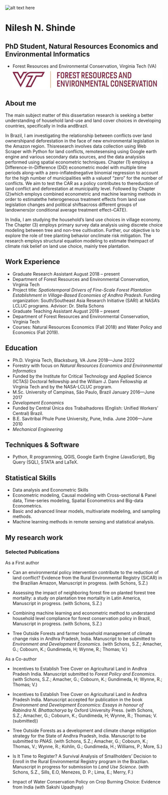 

![alt text here](IMG_0682.JPG)

# Nilesh N. Shinde
## PhD Student, Natural Resources Economics and Environmental Informatics
* Forest Resources and Environmental Conservation, Virginia Tech (VA)
![alt text here](frec.JPG)

## About me 

The main subject matter of this dissertation research is seeking a better understanding of household land-use and land cover choices in developing countries, specifically in India andBrazil. 

In Brazil, I am investigating the relationship between conflicts over land ownershipand deforestation in the face of new environmental legislation in the Amazon region. Thisresearch involves data collection using Web Scraper with Python for land conflicts, remotesensing using Google earth engine and various secondary data sources, and the data analysisis performed using spatial econometric techniques. Chapter (1) employs a Difference-in-Difference (DiD) econometric model with multiple time periods along-with a zero-inflatednegative binomial regression to account for the high number of municipalities with a valueof “zero” for the number of conflicts. We aim to test the CAR as a policy contributes to thereduction of land conflict and deforestation at municipality level. Followed by Chapter (2)which employs combined econometric and machine learning methods in order to estimatethe heterogeneous treatment effects from land use legislation changes and political shiftsacross different groups of landowners(or conditional average treatment effect–CATE).

In India, I am studying the household’s land use choices in village economy. The Chapter (3) employs primary survey data analysis using discrete choice modeling between tree and non-tree cultivation. Further, our objective is to explore the role of tree planting behavior onclimate risk mitigation. The research employs structural equation modeling to estimate theimpact of climate risk belief on land use choice, mainly tree plantation.

## Work Experience
* Graduate Research Assistant	August 2018 – present
* Department of Forest Resources and Environmental Conservation, Virginia Tech	
* Project title: *Spatiotemporal Drivers of Fine-Scale Forest Plantation Establishment in Village-Based Economies of Andhra Pradesh*. Funding organization:  South/Southeast Asia Research Initiative (SARI) at NASA’s LCLUC programs. 
Advisor:  Dr.  Stella Schons
* Graduate Teaching Assistant	August 2018 – present
* Department of Forest Resources and Environmental Conservation, Virginia Tech 
* Courses: Natural Resources Economics (Fall 2018) and Water Policy and Economics (Fall 2019).

## Education

* Ph.D. Virginia Tech, Blacksburg, VA	June 2018—June 2022
* Forestry with focus on *Natural Resources Economics and Environmental Informatics* 
* Funded by the Institute for Critical Technology and Applied Science (ICTAS) Doctoral fellowship and the William J. Dann Fellowship at Virginia Tech and by the NASA-LCLUC program.
* M.Sc. University of Campinas, São Paulo, Brazil	January 2016—June 2017 
* *Development Economics* 
* Funded by Central Única dos Trabalhadores (English: Unified Workers’ Central) Brazil. 
* B.E. Savitribai Phule Pune University, Pune, India.	June 2006—June 2010
* *Mechanical Engineering*	

## Techniques & Software
 
* Python, R programming, QGIS, Google Earth Engine (JavaScript), Big Query (SQL), STATA and LaTeX. 

## Statistical Skills 

*	Data analysis and Econometric Skills 
* Econometric modeling, Causal modeling with Cross-sectional & Panel data, Time-series modeling, Spatial Econometrics and Big-data Econometrics.
* Basic and advanced linear models, multivariate modeling, and sampling methods. 
* Machine learning methods in remote sensing and statistical analysis. 

## My research work 
### Selected Publications
As a First author  

* Can an environmental policy intervention contribute to the reduction of land conflict?  Evidence from the Rural Environmental Registry (SiCAR) in the Brazilian Amazon, Manuscript in progress. (with Schons, S.Z.) 

* Assessing the impact of neighboring forest fire on planted forest tree mortality:   a study on plantation tree mortality in Latin America, Manuscript in progress. (with Schons, S.Z.) 

* Combining machine learning and econometric method to understand household level compliance for forest conservation policy in Brazil, Manuscript in progress. (with Schons, S.Z.) 

* Tree Outside Forests and farmer household management of climate change risks in Andhra Pradesh, India.   Manuscript to be submitted to *Environment and Development Economics*. (with Schons, S.Z.; Amacher, G.; Cobourn, K.; Gundimeda, H; Wynne, R.; Thomas; V.)

As a Co-author

* Incentives to Establish Tree Cover on Agricultural Land in Andhra Pradesh India.  Manuscript submitted to *Forest Policy and Economics*. (with Schons, S.Z.; Amacher, G.; Cobourn, K.; Gundimeda, H; Wynne, R.; Thomas; V.) 

* Incentives to Establish Tree Cover on Agricultural Land in Andhra Pradesh India. Manuscript accepted for publication in the book *Environment and Development Economics: Essays in honour of Rabindra N. Bhattacharya* by Oxford University Press. (with Schons, S.Z.; Amacher, G.; Cobourn, K.; Gundimeda, H; Wynne, R.; Thomas; V. (submitted))

* Tree Outside Forests as a development and climate change mitigation strategy for the State of Andhra Pradesh, India. Manuscript to be submitted to *PNAS*. (with Schons, S.Z.; Amacher, G.; Cobourn, K.; Thomas, V.; Wynne, R.; Kohlin, G.; Gundimeda, H.; Williams, P.; More, S.) 

* Is It Time to Register? A Survival Analysis of Smallholders’ Decision to Enroll in the Rural Environmental Registry program in the Brazilian. Manuscript in progress for submission to *Land Use Science*. (with Schons, S.Z., Sills, E.O, Menezes, D. P.; Lima, E.; Merry, F.)

* Impact of Water Conservation Policy on Crop Burning Choice: Evidence from India (with Sakshi Upadhyay)



